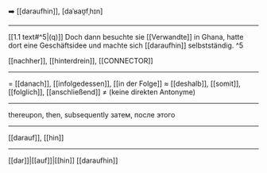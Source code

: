 ➡️ [[daraufhin]], [daˈʁaʊ̯fˌhɪn]

---
[[1.1 text#^5|(q)]] Doch dann besuchte sie [[Verwandte]] in Ghana, hatte dort eine Geschäftsidee und machte sich [[daraufhin]] selbstständig. ^5

[[nachher]], [[hinterdrein]], [[CONNECTOR]]


---
= [[danach]], [[infolgedessen]], [[in der Folge]]
≈ [[deshalb]], [[somit]], [[folglich]], [[anschließend]]
≠ (keine direkten Antonyme)

---
thereupon, then, subsequently
затем, после этого

---
[[darauf]], [[hin]]

---
[[dar]]|[[auf]]|[[hin]]
[[daraufhin]]
